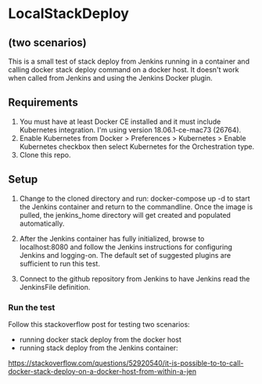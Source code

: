# LocalStackDeploy  

## (two scenarios)

This is a small test of stack deploy from Jenkins running in a container and calling docker stack deploy command on a docker host. It doesn't work when called from Jenkins and using the Jenkins Docker plugin.

## Requirements

1. You must have at least Docker CE installed and it must include Kubernetes integration. I'm using version 18.06.1-ce-mac73 (26764).
2. Enable Kubernetes from Docker > Preferences > Kubernetes > Enable Kubernetes checkbox then select Kubernetes for the Orchestration type.
3. Clone this repo.

## Setup

1. Change to the cloned directory and run: docker-compose up -d to start the Jenkins container and return to the commandline. Once the image is pulled, the jenkins_home directory will get created and populated automatically.

2. After the Jenkins container has fully initialized, browse to localhost:8080 and follow the Jenkins instructions for configuring Jenkins and logging-on. The default set of suggested plugins are sufficient to run this test.

3. Connect to the github repository from Jenkins to have Jenkins read the JenkinsFile definition.

### Run the test

Follow this stackoverflow post for testing two scenarios:

- running docker stack deploy from the docker host
- running stack deploy from the Jenkins container:

https://stackoverflow.com/questions/52920540/it-is-possible-to-to-call-docker-stack-deploy-on-a-docker-host-from-within-a-jen